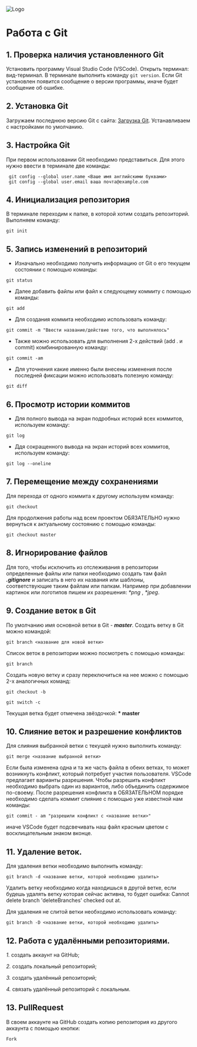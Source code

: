 ![Logo](Git-Logo-1788C.png)
# Работа с Git
## 1. Проверка наличия установленного Git
Установить программу Visual Studio Code (VSCode).
Открыть терминал: вид-терминал.
В терминале выполнить команду `git version`.
Если Git установлен появится сообщение о версии программы, иначе будет сообщение об ошибке.
## 2. Установка Git
Загружаем последнюю версию Git с сайта: [Загрузка Git](https://git-scm.com/downloads).
Устанавливаем с настройками по умолчанию.
## 3. Настройка Git
При первом использовании Git необходимо представиться. Для этого нужно ввести в терминале две команды:
```
 git config --global user.name <Ваше имя английскими буквами>
 git config --global user.email ваша почта@example.com
 ```
 ## 4. Инициализация репозитория
 В терминале переходим к папке, в которой хотим создать репозиторий. Выполняем команду:
 ```
 git init
 ```
 ## 5. Запись изменений в репозиторий
 * Изначально необходимо получить информацию от Git о его текущем состоянии с помощью команды:
 ```
 git status
 ```
 * Далее добавить файлы или файл к следующему коммиту с помощью команды:
 ```
 git add
 ``` 
 * Для создания коммита необходимо использовать команду:
 ```
 git commit -m "Ввести название/действие того, что выполнялось"
 ```
 * Также можно использовать для выполнения 2-х действий (add . и commit) комбинированную команду:
 ```
 git commit -am
 ```
 * Для уточнения какие именно были внесены изменения после последней фиксации можно использовать полезную команду:
 ```
 git diff
 ``` 
 ## 6. Просмотр истории коммитов
 * Для полного вывода на экран подробных историй всех коммитов, используем команду:
 ```
 git log
 ```
 * Ддя сокращенного вывода на экран историй всех коммитов, используем команду:
 ```
 git log --oneline
 ```
 ## 7. Перемещение между сохранениями
 Для перехода от одного коммита к другому используем команду:
 ```
 git checkout
 ```
 Для продолжения работы над всем проектом ОБЯЗАТЕЛЬНО нужно вернуться к актуальному состоянию с помощью команды:
 ```
 git checkout master
 ```
 ## 8. Игнорирование файлов
 Для того, чтобы исключить из отслеживания в репозитории определенные файлы или папки необходимо создать там файл ***.gitignore*** и записать в него их названия или шаблоны, соответствующие таким файлам или папкам.
 Например при добавлении картинок или логотипов пишем их разрешения: *\*png* , *\*jpeg*.

 ## 9. Создание веток в Git
 По умолчанию имя основной ветки в Git - ***master***.
 Создать ветку в Git можно командой:
 ```
git branch <название для новой ветки>
```
Список веток в репозитории можно посмотреть с помощью команды:
```
git branch
```
Cоздать новую ветку и сразу переключиться на нее можно с помощью 2-x аналогичных команд:
```
git checkout -b
```
```
git switch -c
```
Текущая ветка будет отмечена звёздочкой: **\* master**
## 10. Слияние веток и разрешение конфликтов
Для слияния выбранной ветки с текущей нужно выполнить команду:
```
git merge <название выбранной ветки>
```
Если была изменена одна и та же часть файла в обеих ветках, то может возникнуть конфликт, который потребует участия пользователя. 
VSCode предлагает варианты разрешения.
Чтобы разрешить конфликт  необходимо выбрать один из вариантов, либо объединить содержимое по-своему.
После разрешения конфликта в ОБЯЗАТЕЛЬНОМ порядке необходимо сделать коммит слияние с помощью уже известной нам команды:
```
git commit - am "разрешили конфликт с <название ветки>" 
```
иначе VSCode будет подсвечивать наш файл красным цветом с восклицательным знаком вконце. 

## 11. Удаление веток.
Для удаления ветки необходимо выполнить команду:
```
git branch -d <название ветки, которой необходимо удалить>
```
Удалить ветку необходимо когда находишься в другой ветке, если будешь удалять ветку которая сейчас активна, то будет ошибка: Cannot delete branch 'deleteBranches' checked out at.

Для удаления не слитой ветки необходимо использовать команду:
```
git branch -D <название ветки, которой необходимо удалить>
```
## 12. Работа с удалёнными репозиториями.
*1.* создать аккаунт на GitHub;

*2.* создать локальный репозиторий;

*3.* создать удалённый репозиторий;

*4.* связать удалённый репозиторий с локальным.
## 13.  PullRequest
В своем аккаунте на GitHub создать копию репозитория из другого аккаунта с помощью кнопки:
```
Fork
```

